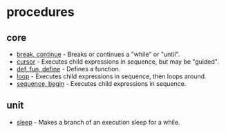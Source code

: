 
# procedures

## core

* [break, continue](break.md) - Breaks or continues a "while" or "until".
* [cursor](cursor.md) - Executes child expressions in sequence, but may be "guided".
* [def, fun, define](define.md) - Defines a function.
* [loop](loop.md) - Executes child expressions in sequence, then loops around.
* [sequence, begin](sequence.md) - Executes child expressions in sequence.

## unit

* [sleep](sleep.md) - Makes a branch of an execution sleep for a while.

